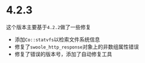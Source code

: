 # 4.2.3

这个版本主要基于`4.2.2`做了一些修复

* 添加`Co::statvfs`以检索文件系统信息
* 修复了`swoole_http_response`对象上的非数组属性错误
* 修复了错误的版本号，添加了自动修复工具